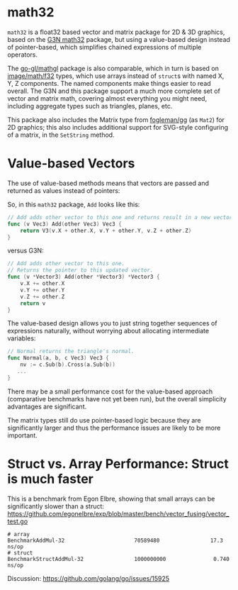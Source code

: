 # math32

`math32` is a float32 based vector and matrix package for 2D & 3D graphics, based on the [G3N math32](https://github.com/g3n/engine) package, but using a value-based design instead of pointer-based, which simplifies chained expressions of multiple operators.

The [go-gl/mathgl](https://github.com/go-gl/mathgl) package is also comparable, which in turn is based on [image/math/f32](https://golang.org/x/image/math/f32) types, which use arrays instead of `struct`s with named X, Y, Z components.  The named components make things easier to read overall.  The G3N and this package support a much more complete set of vector and matrix math, covering almost everything you might need, including aggregate types such as triangles, planes, etc.

This package also includes the Matrix type from [fogleman/gg](https://github.com/fogleman/gg) (as `Mat2`) for 2D graphics; this also includes additional support for SVG-style configuring of a matrix, in the `SetString` method.

# Value-based Vectors

The use of value-based methods means that vectors are passed and returned as values instead of pointers:

So, in this `math32` package, `Add` looks like this:

```Go
// Add adds other vector to this one and returns result in a new vector.
func (v Vec3) Add(other Vec3) Vec3 {
	return V3(v.X + other.X, v.Y + other.Y, v.Z + other.Z)
}
```

versus G3N:

```Go
// Add adds other vector to this one.
// Returns the pointer to this updated vector.
func (v *Vector3) Add(other *Vector3) *Vector3 {
	v.X += other.X
	v.Y += other.Y
	v.Z += other.Z
	return v
}
```

The value-based design allows you to just string together sequences of expressions naturally, without worrying about allocating intermediate variables:

```Go
// Normal returns the triangle's normal.
func Normal(a, b, c Vec3) Vec3 {
	nv := c.Sub(b).Cross(a.Sub(b))
   ...
}
```

There may be a small performance cost for the value-based approach (comparative benchmarks have not yet been run), but the overall simplicity advantages are significant.

The matrix types still do use pointer-based logic because they are significantly larger and thus the performance issues are likely to be more important.

# Struct vs. Array Performance: Struct is much faster

This is a benchmark from Egon Elbre, showing that small arrays can be significantly slower than 
a struct: https://github.com/egonelbre/exp/blob/master/bench/vector_fusing/vector_test.go

```
# array
BenchmarkAddMul-32                      70589480                17.3 ns/op
# struct
BenchmarkStructAddMul-32                1000000000               0.740 ns/op
```

Discussion: https://github.com/golang/go/issues/15925
